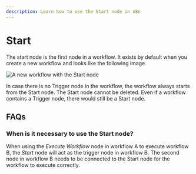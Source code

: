 ```yaml
---
description: Learn how to use the Start node in n8n
---
```


# Start

The start node is the first node in a workflow. It exists by default when you create a new workflow and looks like the following image.

![A new workflow with the Start node](./workflow.png)

In case there is no Trigger node in the workflow, the workflow always starts from the Start node. The Start node cannot be deleted. Even if a workflow contains a Trigger node, there would still be a Start node.


## FAQs

### When is it necessary to use the Start node?

When using the *Execute Workflow* node in workflow A to execute workflow B, the *Start* node will act as the trigger node in workflow B. The second node in workflow B needs to be connected to the Start node for the workflow to execute correctly.
